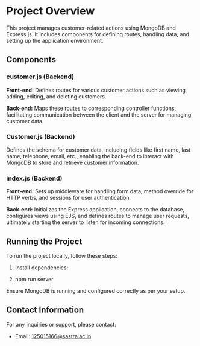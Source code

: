 # Project Overview

This project manages customer-related actions using MongoDB and Express.js. It includes components for defining routes, handling data, and setting up the application environment.

## Components

### **customer.js (Backend)**

**Front-end:** Defines routes for various customer actions such as viewing, adding, editing, and deleting customers.

**Back-end:** Maps these routes to corresponding controller functions, facilitating communication between the client and the server for managing customer data.

### **Customer.js (Backend)**

Defines the schema for customer data, including fields like first name, last name, telephone, email, etc., enabling the back-end to interact with MongoDB to store and retrieve customer information.

### **index.js (Backend)**

**Front-end:** Sets up middleware for handling form data, method override for HTTP verbs, and sessions for user authentication.

**Back-end:** Initializes the Express application, connects to the database, configures views using EJS, and defines routes to manage user requests, ultimately starting the server to listen for incoming connections.

## Running the Project

To run the project locally, follow these steps:

1. Install dependencies:

2. npm run server


Ensure MongoDB is running and configured correctly as per your setup.

## Contact Information

For any inquiries or support, please contact:
- Email: 125015166@sastra.ac.in

